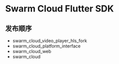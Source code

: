 # Swarm Cloud Flutter SDK

## 发布顺序

- swarm_cloud_video_player_hls_fork
- swarm_cloud_platform_interface
- swarm_cloud_web
- swarm_cloud